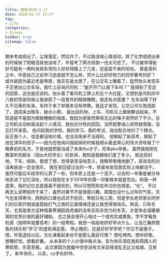 ```yaml
---
title: 随笔2020.1.17
date: 2020-01-17 22:57	
tag:
- Life
categories: 
- Essays
hidden: true
sitemap: false
---
```

期末考成绩出了。尘埃落定，然后炸了。不过我没啥心情波动，除了化学成绩出来的时候抹了把眼泪其他没啥了，毕竟考了两次班倒一也太可悲了。
不过被学得挺好可能有一两科发挥失常的人好好得膜上了几发，还是蛮不爽的哈哈。
算是意料之中，毕竟自己之前学习态度就不怎么样，凭什么比好好努力的同学要考的好？
或许是因为最近老是熬夜，我实在是太困了，在公交车上睡着了。猛然抬头发现车子正使出公交车站，我忙上前询问司机：“能开开门让我下车吗？”
我得到了否定的回答，这也是应该的。抬头看了看司机工牌上的五个大红星，又想到是司机四平八稳的驾驶风格让我收获了一段意外的精致睡眠，我还有点感激？
在车站等了好久不见等的车来。车终于来了却根本没有停靠。我这才发现，公交公司又改线路了，遂招来出租车，破点小费。
报出目的地，上车，司机马上跟我攀谈起来。不知道是不是因为精致睡眠的缘故，我因为感冒而嘶哑无比的嗓子突然好了不少。总之司机主动和我谈起个人情况，我也应付性的回回，当然我警戒心突然就很强，没忘打开录音。
他问起我的学校，我的学习，我的考试，我也配合地抖了个精光。反正我个人、信息都没啥价值，也没法用来不当得利。
他聊起了新高考，聊起了他在清华的侄子——因为在他询问我段排的时候我顺从着虚荣心的伟大领导报了个略靠前的名次，于是他就把我当成了未来thu才子，将来pku学者。
虽然我刚刚在教室听完群友（指tp大的学长）的宣讲，我知道我跟他们差了多少。
抵达目的地，下车，结账。我想了想，觉得录音没啥意义，我略带惭愧地删了，录进去的对话再放送一定会很乐。
我在家回望过去的一年，惊喜地发现我实际上啥都没干。虽然可能后半段学的认真了一些，但本质上还是一个混子。过去的一年像是被分块地丢进了记忆深处，所以我现在关于2019年的第一印象根本就是空白。和我一样虚荣，我的记忆总是报喜不报忧的，所以可想而知去年过的也很差，“也”。
不过再怎么说寒假终于来了，虽然对春节不是很感兴趣，周围也没什么过年的气氛，天气也变得寒冷，网购的口罩也迟迟不到货，寒假只有三周，但是学长老师家长同学们的乐观开朗或是鼓励打气之类的正面情绪还是让我觉得很快乐。再说，只有冬天，尤其是南方这种借着寒潮狐假虎威的没有实际杀伤力的冬天，才是体会温暖被窝的宝贵价值的最好辅助。
总之我会很开心地过一个或充实或摸鱼，学不学看危机感（指明年就要高考）的一般寒假。我想一般般地好好学点什么，让自己兼顾摸鱼的快乐和“学习”的虚假满足感。
停止瞎奶，还是好好学学吧？你又不是傻子。
唔。毕竟退役以后，文化课看起来也不是那么面目可憎？
想吃烤肉。想听好歌。想睡好觉。想看好番。
从未来的个人价值中揩点油，变为快乐洒在我和周围人的寒假里，乐意至极。
此文章因为我腹中空空没有文采显得凌乱无比又枯燥，见笑了。
新年快乐。
以及，cy学长好帅。